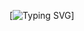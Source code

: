 [![Typing SVG](https://readme-typing-svg.demolab.com/?lines=Wont+you+cut+down+that+apple+tree+for+me)]
